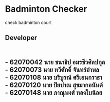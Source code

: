 # Badminton Checker
check badminton court
<h2>Developer<h2><br>
  - 62070042 นาย ชนาธิป อมรชีวศิลปกุล <br>
  - 62070073 นาย ทวีศักดิ์ จันทร์อำพล <br>
  - 62070108 นาย บริบูรณ์ ศรีเอนกราธา <br>
  - 62070120 นาย ปิยปาณ สุขมากอนันต์ <br>
  - 62070148 นาย ภาณุพงศ์ ทองใบน้อย <br>
  
